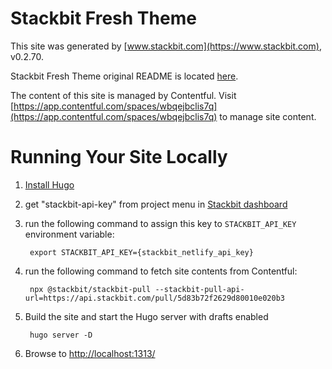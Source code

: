 # Stackbit Fresh Theme

This site was generated by [www.stackbit.com](https://www.stackbit.com), v0.2.70.

Stackbit Fresh Theme original README is located [here](./README.theme.md).

The content of this site is managed by Contentful. Visit [https://app.contentful.com/spaces/wbqejbclis7q](https://app.contentful.com/spaces/wbqejbclis7q) to manage site content.

# Running Your Site Locally

1. [Install Hugo](https://gohugo.io/getting-started/quick-start/#step-1-install-hugo)

1. get "stackbit-api-key" from project menu in [Stackbit dashboard](https://app.stackbit.com/dashboard)

1. run the following command to assign this key to `STACKBIT_API_KEY` environment variable:

        export STACKBIT_API_KEY={stackbit_netlify_api_key}

1. run the following command to fetch site contents from Contentful:

        npx @stackbit/stackbit-pull --stackbit-pull-api-url=https://api.stackbit.com/pull/5d83b72f2629d80010e020b3

1. Build the site and start the Hugo server with drafts enabled

        hugo server -D

1. Browse to [http://localhost:1313/](http://localhost:1313/)
